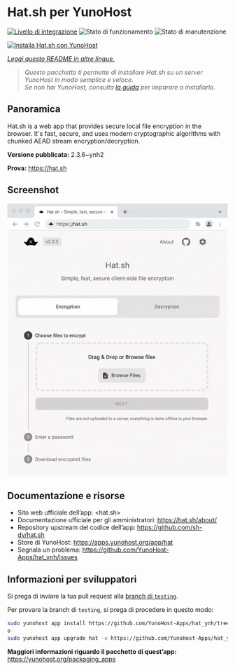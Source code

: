 <!--
N.B.: Questo README è stato automaticamente generato da <https://github.com/YunoHost/apps/tree/master/tools/readme_generator>
NON DEVE essere modificato manualmente.
-->

# Hat.sh per YunoHost

[![Livello di integrazione](https://dash.yunohost.org/integration/hat.svg)](https://dash.yunohost.org/appci/app/hat) ![Stato di funzionamento](https://ci-apps.yunohost.org/ci/badges/hat.status.svg) ![Stato di manutenzione](https://ci-apps.yunohost.org/ci/badges/hat.maintain.svg)

[![Installa Hat.sh con YunoHost](https://install-app.yunohost.org/install-with-yunohost.svg)](https://install-app.yunohost.org/?app=hat)

*[Leggi questo README in altre lingue.](./ALL_README.md)*

> *Questo pacchetto ti permette di installare Hat.sh su un server YunoHost in modo semplice e veloce.*  
> *Se non hai YunoHost, consulta [la guida](https://yunohost.org/install) per imparare a installarlo.*

## Panoramica

Hat.sh is a web app that provides secure local file encryption in the browser. It's fast, secure, and uses modern cryptographic algorithms with chunked AEAD stream encryption/decryption.


**Versione pubblicata:** 2.3.6~ynh2

**Prova:** <https://hat.sh>

## Screenshot

![Screenshot di Hat.sh](./doc/screenshots/screenshot.png)

## Documentazione e risorse

- Sito web ufficiale dell’app: <hat.sh>
- Documentazione ufficiale per gli amministratori: <https://hat.sh/about/>
- Repository upstream del codice dell’app: <https://github.com/sh-dv/hat.sh>
- Store di YunoHost: <https://apps.yunohost.org/app/hat>
- Segnala un problema: <https://github.com/YunoHost-Apps/hat_ynh/issues>

## Informazioni per sviluppatori

Si prega di inviare la tua pull request alla [branch di `testing`](https://github.com/YunoHost-Apps/hat_ynh/tree/testing).

Per provare la branch di `testing`, si prega di procedere in questo modo:

```bash
sudo yunohost app install https://github.com/YunoHost-Apps/hat_ynh/tree/testing --debug
o
sudo yunohost app upgrade hat -u https://github.com/YunoHost-Apps/hat_ynh/tree/testing --debug
```

**Maggiori informazioni riguardo il pacchetto di quest’app:** <https://yunohost.org/packaging_apps>

